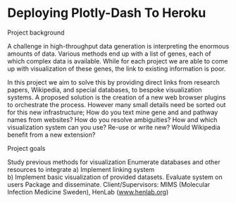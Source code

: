 # Deploying Plotly-Dash To Heroku
Project background

A challenge in high-throughput data generation is interpreting the enormous amounts of data. Various methods end up with a list of genes, each of which complex data is available. While for each project we are able to come up with visualization of these genes, the link to existing information is poor.

In this project we aim to solve this by providing direct links from research papers, Wikipedia, and special databases, to bespoke visualization systems. A proposed solution is the creation of a new web browser plugins to orchestrate the process. However many small details need be sorted out for this new infrastructure; How do you text mine gene and and pathway names from websites? How do you resolve ambiguities? How and which visualization system can you use? Re-use or write new? Would Wikipedia benefit from a new extension?

Project goals

   Study previous methods for visualization
   Enumerate databases and other resources to integrate
   a) Implement linking system   
   b) Implement basic visualization of provided datasets. Evaluate system on users
   Package and disseminate.
Client/Supervisors: MIMS (Molecular Infection Medicine Sweden), HenLab (www.henlab.org)
